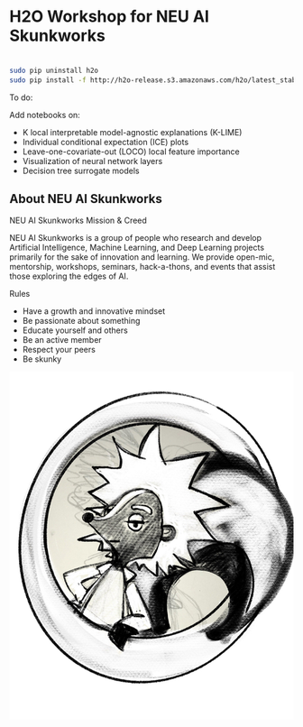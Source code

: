# H2O Workshop for NEU AI Skunkworks


```bash 

sudo pip uninstall h2o
sudo pip install -f http://h2o-release.s3.amazonaws.com/h2o/latest_stable_Py.html h2o

```

To do:

Add notebooks on:

* K local interpretable model-agnostic explanations (K-LIME)    
* Individual conditional expectation (ICE) plots    
* Leave-one-covariate-out (LOCO) local feature importance     
* Visualization of neural network layers    
* Decision tree surrogate models   


## About NEU AI Skunkworks

NEU AI Skunkworks Mission & Creed

NEU AI Skunkworks is a group of people who research and develop Artificial Intelligence, Machine Learning, and Deep Learning projects primarily for the sake of innovation and learning. We provide open-mic, mentorship, workshops, seminars, hack-a-thons, and events that assist those exploring the edges of AI.

Rules
* Have a growth and innovative mindset  
* Be passionate about something  
* Educate yourself and others  
* Be an active member  
* Respect your peers  
* Be skunky  


![NEU AI Skunkworks](logos/smartypants_skunk_4_sm.jpg)